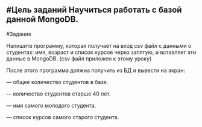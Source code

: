 #Цель заданий
Научиться работать с базой данной MongoDB.
---
#Задание

Напишите программу, которая получает на вход csv файл с данными о студентах: имя, возраст и список курсов через запятую, и вставляет эти данные в MongoDB. (csv файл приложен к этому уроку)

После этого программа должна получить из БД и вывести на экран:

— общее количество студентов в базе.

— количество студентов старше 40 лет.

— имя самого молодого студента.

— список курсов самого старого студента.